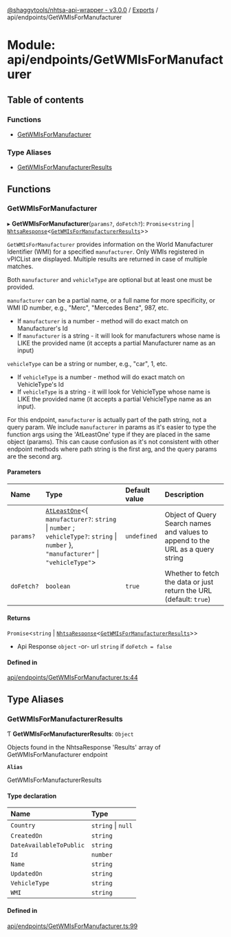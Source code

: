 [@shaggytools/nhtsa-api-wrapper - v3.0.0](../index.md) / [Exports](../modules.md) / api/endpoints/GetWMIsForManufacturer

# Module: api/endpoints/GetWMIsForManufacturer

## Table of contents

### Functions

- [GetWMIsForManufacturer](api_endpoints_GetWMIsForManufacturer.md#getwmisformanufacturer)

### Type Aliases

- [GetWMIsForManufacturerResults](api_endpoints_GetWMIsForManufacturer.md#getwmisformanufacturerresults)

## Functions

### GetWMIsForManufacturer

▸ **GetWMIsForManufacturer**(`params?`, `doFetch?`): `Promise`<`string` \| [`NhtsaResponse`](api_types.md#nhtsaresponse)<[`GetWMIsForManufacturerResults`](api_endpoints_GetWMIsForManufacturer.md#getwmisformanufacturerresults)\>\>

`GetWMIsForManufacturer` provides information on the World Manufacturer Identifier (WMI) for a
specified `manufacturer`. Only WMIs registered in vPICList are displayed. Multiple results are
returned in case of multiple matches.

Both `manufacturer` and `vehicleType` are optional but at least one must be provided.

`manufacturer` can be a partial name, or a full name for more specificity, or WMI ID number,
 e.g., "Merc", "Mercedes Benz", 987, etc.
- If `manufacturer` is a number - method will do exact match on Manufacturer's Id
- If `manufacturer` is a string - it will look for manufacturers whose name is LIKE the provided
  name (it accepts a partial Manufacturer name as an input)

`vehicleType` can be a string or number, e.g., "car", 1, etc.
- If `vehicleType` is a number - method will do exact match on VehicleType's Id
- If `vehicleType` is a string - it will look for VehicleType whose name is LIKE the provided
  name (it accepts a partial VehicleType name as an input).

For this endpoint, `manufacturer` is actually part of the path string, not a query param. We
include `manufacturer` in params as it's easier to type the function args using the 'AtLeastOne'
type if they are placed in the same object (params). This can cause confusion as it's not
consistent with other endpoint methods where path string is the first arg, and the query params
are the second arg.

#### Parameters

| Name | Type | Default value | Description |
| :------ | :------ | :------ | :------ |
| `params?` | [`AtLeastOne`](utils_types.md#atleastone)<{ `manufacturer?`: `string` \| `number` ; `vehicleType?`: `string` \| `number`  }, ``"manufacturer"`` \| ``"vehicleType"``\> | `undefined` | Object of Query Search names and values to append to the URL as a query string |
| `doFetch?` | `boolean` | `true` | Whether to fetch the data or just return the URL (default: `true`) |

#### Returns

`Promise`<`string` \| [`NhtsaResponse`](api_types.md#nhtsaresponse)<[`GetWMIsForManufacturerResults`](api_endpoints_GetWMIsForManufacturer.md#getwmisformanufacturerresults)\>\>

- Api Response
`object` -or- url `string` if `doFetch = false`

#### Defined in

[api/endpoints/GetWMIsForManufacturer.ts:44](https://github.com/ShaggyTech/nhtsa-api-wrapper/blob/ffa4a7a/packages/lib/src/api/endpoints/GetWMIsForManufacturer.ts#L44)

## Type Aliases

### GetWMIsForManufacturerResults

Ƭ **GetWMIsForManufacturerResults**: `Object`

Objects found in the NhtsaResponse 'Results' array of GetWMIsForManufacturer endpoint

**`Alias`**

GetWMIsForManufacturerResults

#### Type declaration

| Name | Type |
| :------ | :------ |
| `Country` | `string` \| ``null`` |
| `CreatedOn` | `string` |
| `DateAvailableToPublic` | `string` |
| `Id` | `number` |
| `Name` | `string` |
| `UpdatedOn` | `string` |
| `VehicleType` | `string` |
| `WMI` | `string` |

#### Defined in

[api/endpoints/GetWMIsForManufacturer.ts:99](https://github.com/ShaggyTech/nhtsa-api-wrapper/blob/ffa4a7a/packages/lib/src/api/endpoints/GetWMIsForManufacturer.ts#L99)

